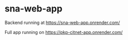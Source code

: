 # sna-web-app

Backend running at https://sna-web-app.onrender.com/

Full app running on https://pkp-citnet-app.onrender.com/
